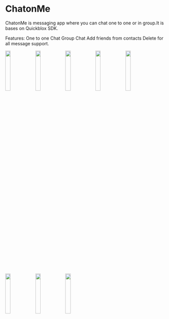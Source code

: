 # ChatonMe

ChatonMe is messaging app where you can chat one to one or in group.It is bases on Quickblox SDK.

Features:
One to one Chat
Group Chat
Add friends from contacts
Delete for all message support.

<img src="https://user-images.githubusercontent.com/44507909/77660331-318c8f80-6f9f-11ea-8a0a-5d5b915b8c41.jpg" width="18%"></img> <img src="https://user-images.githubusercontent.com/44507909/77660341-35b8ad00-6f9f-11ea-81c2-ab71174e7083.jpg" width="18%"></img> <img src="https://user-images.githubusercontent.com/44507909/77660351-381b0700-6f9f-11ea-8a58-a3dde4f330e0.jpg" width="18%"></img> <img src="https://user-images.githubusercontent.com/44507909/77660359-3bae8e00-6f9f-11ea-91df-5f867a388e11.jpg" width="18%"></img> <img src="https://user-images.githubusercontent.com/44507909/77660365-3d785180-6f9f-11ea-8f27-c1abd858c1c9.jpg" width="18%"></img> <img src="https://user-images.githubusercontent.com/44507909/77660370-3fdaab80-6f9f-11ea-9a6e-1132f07acd09.jpg" width="18%"></img> <img src="https://user-images.githubusercontent.com/44507909/77660383-436e3280-6f9f-11ea-8d3a-5dd734ae85f1.jpg" width="18%"></img> <img src="https://user-images.githubusercontent.com/44507909/77660408-4832e680-6f9f-11ea-9d98-e2bf14e9a1ce.jpg" width="18%"></img> 
